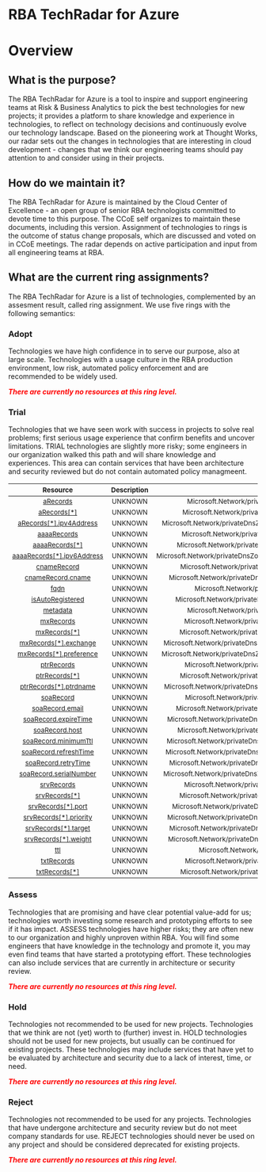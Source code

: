 
RBA TechRadar for Azure
=======================

# Overview

## What is the purpose?


The RBA TechRadar for Azure is a tool to inspire and support engineering teams at Risk & Business Analytics to pick the best technologies for new projects; it provides a platform to share knowledge and experience in technologies, to reflect on technology decisions and continuously evolve our technology landscape.  Based on the pioneering work at Thought Works, our radar sets out the changes in technologies that are interesting in cloud development - changes that we think our engineering teams should pay attention to and consider using in their projects.
## How do we maintain it?


The RBA TechRadar for Azure is maintained by the Cloud Center of Excellence - an open group of senior RBA technologists committed to devote time to this purpose.  The CCoE self organizes to maintain these documents, including this version.  Assignment of technologies to rings is the outcome of status change proposals, which are discussed and voted on in CCoE meetings.  The radar depends on active participation and input from all engineering teams at RBA.
## What are the current ring assignments?


The RBA TechRadar for Azure is a list of technologies, complemented by an assesment result, called ring assignment.  We use five rings with the following semantics:
### Adopt


Technologies we have high confidence in to serve our purpose, also at large scale.  Technologies with a usage culture in the RBA production environment, low risk, automated policy enforcement and are recommended to be widely used.  
  
***<font color="red"> There are currently no resources at this ring level. </font>***
### Trial


Technologies that we have seen work with success in projects to solve real problems;  first serious usage experience that confirm benefits and uncover limitations.  TRIAL technologies are slightly more risky; some engineers in our organization walked this path and will share knowledge and experiences.  This area can contain services that have been architecture and security reviewed but do not contain automated policy managmeent.  

|<sub>Resource</sub>|<sub>Description</sub>|<sub>Path</sub>|<sub>Status</sub>|
| :---: | :---: | :---: | :---: |
|<sub>[aRecords](https://github.com/openrba/python-azure-techradar/tree/master/Microsoft.Network/privateDnsZones/SOA/aRecords)</sub>|<sub>UNKNOWN</sub>|<sub>Microsoft.Network/privateDnsZones/SOA/aRecords</sub>|<sub>TRIAL</sub>|
|<sub>[aRecords[*]](https://github.com/openrba/python-azure-techradar/tree/master/Microsoft.Network/privateDnsZones/SOA/aRecords[*])</sub>|<sub>UNKNOWN</sub>|<sub>Microsoft.Network/privateDnsZones/SOA/aRecords[*]</sub>|<sub>TRIAL</sub>|
|<sub>[aRecords[*].ipv4Address](https://github.com/openrba/python-azure-techradar/tree/master/Microsoft.Network/privateDnsZones/SOA/aRecords[*].ipv4Address)</sub>|<sub>UNKNOWN</sub>|<sub>Microsoft.Network/privateDnsZones/SOA/aRecords[*].ipv4Address</sub>|<sub>TRIAL</sub>|
|<sub>[aaaaRecords](https://github.com/openrba/python-azure-techradar/tree/master/Microsoft.Network/privateDnsZones/SOA/aaaaRecords)</sub>|<sub>UNKNOWN</sub>|<sub>Microsoft.Network/privateDnsZones/SOA/aaaaRecords</sub>|<sub>TRIAL</sub>|
|<sub>[aaaaRecords[*]](https://github.com/openrba/python-azure-techradar/tree/master/Microsoft.Network/privateDnsZones/SOA/aaaaRecords[*])</sub>|<sub>UNKNOWN</sub>|<sub>Microsoft.Network/privateDnsZones/SOA/aaaaRecords[*]</sub>|<sub>TRIAL</sub>|
|<sub>[aaaaRecords[*].ipv6Address](https://github.com/openrba/python-azure-techradar/tree/master/Microsoft.Network/privateDnsZones/SOA/aaaaRecords[*].ipv6Address)</sub>|<sub>UNKNOWN</sub>|<sub>Microsoft.Network/privateDnsZones/SOA/aaaaRecords[*].ipv6Address</sub>|<sub>TRIAL</sub>|
|<sub>[cnameRecord](https://github.com/openrba/python-azure-techradar/tree/master/Microsoft.Network/privateDnsZones/SOA/cnameRecord)</sub>|<sub>UNKNOWN</sub>|<sub>Microsoft.Network/privateDnsZones/SOA/cnameRecord</sub>|<sub>TRIAL</sub>|
|<sub>[cnameRecord.cname](https://github.com/openrba/python-azure-techradar/tree/master/Microsoft.Network/privateDnsZones/SOA/cnameRecord.cname)</sub>|<sub>UNKNOWN</sub>|<sub>Microsoft.Network/privateDnsZones/SOA/cnameRecord.cname</sub>|<sub>TRIAL</sub>|
|<sub>[fqdn](https://github.com/openrba/python-azure-techradar/tree/master/Microsoft.Network/privateDnsZones/SOA/fqdn)</sub>|<sub>UNKNOWN</sub>|<sub>Microsoft.Network/privateDnsZones/SOA/fqdn</sub>|<sub>TRIAL</sub>|
|<sub>[isAutoRegistered](https://github.com/openrba/python-azure-techradar/tree/master/Microsoft.Network/privateDnsZones/SOA/isAutoRegistered)</sub>|<sub>UNKNOWN</sub>|<sub>Microsoft.Network/privateDnsZones/SOA/isAutoRegistered</sub>|<sub>TRIAL</sub>|
|<sub>[metadata](https://github.com/openrba/python-azure-techradar/tree/master/Microsoft.Network/privateDnsZones/SOA/metadata)</sub>|<sub>UNKNOWN</sub>|<sub>Microsoft.Network/privateDnsZones/SOA/metadata</sub>|<sub>TRIAL</sub>|
|<sub>[mxRecords](https://github.com/openrba/python-azure-techradar/tree/master/Microsoft.Network/privateDnsZones/SOA/mxRecords)</sub>|<sub>UNKNOWN</sub>|<sub>Microsoft.Network/privateDnsZones/SOA/mxRecords</sub>|<sub>TRIAL</sub>|
|<sub>[mxRecords[*]](https://github.com/openrba/python-azure-techradar/tree/master/Microsoft.Network/privateDnsZones/SOA/mxRecords[*])</sub>|<sub>UNKNOWN</sub>|<sub>Microsoft.Network/privateDnsZones/SOA/mxRecords[*]</sub>|<sub>TRIAL</sub>|
|<sub>[mxRecords[*].exchange](https://github.com/openrba/python-azure-techradar/tree/master/Microsoft.Network/privateDnsZones/SOA/mxRecords[*].exchange)</sub>|<sub>UNKNOWN</sub>|<sub>Microsoft.Network/privateDnsZones/SOA/mxRecords[*].exchange</sub>|<sub>TRIAL</sub>|
|<sub>[mxRecords[*].preference](https://github.com/openrba/python-azure-techradar/tree/master/Microsoft.Network/privateDnsZones/SOA/mxRecords[*].preference)</sub>|<sub>UNKNOWN</sub>|<sub>Microsoft.Network/privateDnsZones/SOA/mxRecords[*].preference</sub>|<sub>TRIAL</sub>|
|<sub>[ptrRecords](https://github.com/openrba/python-azure-techradar/tree/master/Microsoft.Network/privateDnsZones/SOA/ptrRecords)</sub>|<sub>UNKNOWN</sub>|<sub>Microsoft.Network/privateDnsZones/SOA/ptrRecords</sub>|<sub>TRIAL</sub>|
|<sub>[ptrRecords[*]](https://github.com/openrba/python-azure-techradar/tree/master/Microsoft.Network/privateDnsZones/SOA/ptrRecords[*])</sub>|<sub>UNKNOWN</sub>|<sub>Microsoft.Network/privateDnsZones/SOA/ptrRecords[*]</sub>|<sub>TRIAL</sub>|
|<sub>[ptrRecords[*].ptrdname](https://github.com/openrba/python-azure-techradar/tree/master/Microsoft.Network/privateDnsZones/SOA/ptrRecords[*].ptrdname)</sub>|<sub>UNKNOWN</sub>|<sub>Microsoft.Network/privateDnsZones/SOA/ptrRecords[*].ptrdname</sub>|<sub>TRIAL</sub>|
|<sub>[soaRecord](https://github.com/openrba/python-azure-techradar/tree/master/Microsoft.Network/privateDnsZones/SOA/soaRecord)</sub>|<sub>UNKNOWN</sub>|<sub>Microsoft.Network/privateDnsZones/SOA/soaRecord</sub>|<sub>TRIAL</sub>|
|<sub>[soaRecord.email](https://github.com/openrba/python-azure-techradar/tree/master/Microsoft.Network/privateDnsZones/SOA/soaRecord.email)</sub>|<sub>UNKNOWN</sub>|<sub>Microsoft.Network/privateDnsZones/SOA/soaRecord.email</sub>|<sub>TRIAL</sub>|
|<sub>[soaRecord.expireTime](https://github.com/openrba/python-azure-techradar/tree/master/Microsoft.Network/privateDnsZones/SOA/soaRecord.expireTime)</sub>|<sub>UNKNOWN</sub>|<sub>Microsoft.Network/privateDnsZones/SOA/soaRecord.expireTime</sub>|<sub>TRIAL</sub>|
|<sub>[soaRecord.host](https://github.com/openrba/python-azure-techradar/tree/master/Microsoft.Network/privateDnsZones/SOA/soaRecord.host)</sub>|<sub>UNKNOWN</sub>|<sub>Microsoft.Network/privateDnsZones/SOA/soaRecord.host</sub>|<sub>TRIAL</sub>|
|<sub>[soaRecord.minimumTtl](https://github.com/openrba/python-azure-techradar/tree/master/Microsoft.Network/privateDnsZones/SOA/soaRecord.minimumTtl)</sub>|<sub>UNKNOWN</sub>|<sub>Microsoft.Network/privateDnsZones/SOA/soaRecord.minimumTtl</sub>|<sub>TRIAL</sub>|
|<sub>[soaRecord.refreshTime](https://github.com/openrba/python-azure-techradar/tree/master/Microsoft.Network/privateDnsZones/SOA/soaRecord.refreshTime)</sub>|<sub>UNKNOWN</sub>|<sub>Microsoft.Network/privateDnsZones/SOA/soaRecord.refreshTime</sub>|<sub>TRIAL</sub>|
|<sub>[soaRecord.retryTime](https://github.com/openrba/python-azure-techradar/tree/master/Microsoft.Network/privateDnsZones/SOA/soaRecord.retryTime)</sub>|<sub>UNKNOWN</sub>|<sub>Microsoft.Network/privateDnsZones/SOA/soaRecord.retryTime</sub>|<sub>TRIAL</sub>|
|<sub>[soaRecord.serialNumber](https://github.com/openrba/python-azure-techradar/tree/master/Microsoft.Network/privateDnsZones/SOA/soaRecord.serialNumber)</sub>|<sub>UNKNOWN</sub>|<sub>Microsoft.Network/privateDnsZones/SOA/soaRecord.serialNumber</sub>|<sub>TRIAL</sub>|
|<sub>[srvRecords](https://github.com/openrba/python-azure-techradar/tree/master/Microsoft.Network/privateDnsZones/SOA/srvRecords)</sub>|<sub>UNKNOWN</sub>|<sub>Microsoft.Network/privateDnsZones/SOA/srvRecords</sub>|<sub>TRIAL</sub>|
|<sub>[srvRecords[*]](https://github.com/openrba/python-azure-techradar/tree/master/Microsoft.Network/privateDnsZones/SOA/srvRecords[*])</sub>|<sub>UNKNOWN</sub>|<sub>Microsoft.Network/privateDnsZones/SOA/srvRecords[*]</sub>|<sub>TRIAL</sub>|
|<sub>[srvRecords[*].port](https://github.com/openrba/python-azure-techradar/tree/master/Microsoft.Network/privateDnsZones/SOA/srvRecords[*].port)</sub>|<sub>UNKNOWN</sub>|<sub>Microsoft.Network/privateDnsZones/SOA/srvRecords[*].port</sub>|<sub>TRIAL</sub>|
|<sub>[srvRecords[*].priority](https://github.com/openrba/python-azure-techradar/tree/master/Microsoft.Network/privateDnsZones/SOA/srvRecords[*].priority)</sub>|<sub>UNKNOWN</sub>|<sub>Microsoft.Network/privateDnsZones/SOA/srvRecords[*].priority</sub>|<sub>TRIAL</sub>|
|<sub>[srvRecords[*].target](https://github.com/openrba/python-azure-techradar/tree/master/Microsoft.Network/privateDnsZones/SOA/srvRecords[*].target)</sub>|<sub>UNKNOWN</sub>|<sub>Microsoft.Network/privateDnsZones/SOA/srvRecords[*].target</sub>|<sub>TRIAL</sub>|
|<sub>[srvRecords[*].weight](https://github.com/openrba/python-azure-techradar/tree/master/Microsoft.Network/privateDnsZones/SOA/srvRecords[*].weight)</sub>|<sub>UNKNOWN</sub>|<sub>Microsoft.Network/privateDnsZones/SOA/srvRecords[*].weight</sub>|<sub>TRIAL</sub>|
|<sub>[ttl](https://github.com/openrba/python-azure-techradar/tree/master/Microsoft.Network/privateDnsZones/SOA/ttl)</sub>|<sub>UNKNOWN</sub>|<sub>Microsoft.Network/privateDnsZones/SOA/ttl</sub>|<sub>TRIAL</sub>|
|<sub>[txtRecords](https://github.com/openrba/python-azure-techradar/tree/master/Microsoft.Network/privateDnsZones/SOA/txtRecords)</sub>|<sub>UNKNOWN</sub>|<sub>Microsoft.Network/privateDnsZones/SOA/txtRecords</sub>|<sub>TRIAL</sub>|
|<sub>[txtRecords[*]](https://github.com/openrba/python-azure-techradar/tree/master/Microsoft.Network/privateDnsZones/SOA/txtRecords[*])</sub>|<sub>UNKNOWN</sub>|<sub>Microsoft.Network/privateDnsZones/SOA/txtRecords[*]</sub>|<sub>TRIAL</sub>|

### Assess


Technologies that are promising and have clear potential value-add for us; technologies worth investing some research and prototyping efforts to see if it has impact.  ASSESS technologies have higher risks;  they are often new to our organization and highly unproven within RBA.  You will find some engineers that have knowledge in the technology and promote it, you may even find teams that have started a prototyping effort.  These technologies can also include services that are currently in architecture or security review.  
  
***<font color="red"> There are currently no resources at this ring level. </font>***
### Hold


Technologies not recommended to be used for new projects. Technologies that we think are not (yet) worth to (further) invest in.  HOLD technologies should not be used for new projects, but usually can be continued for existing projects.  These technologies may include services that have yet to be evaluated by architecture and security due to a lack of interest, time, or need.  
  
***<font color="red"> There are currently no resources at this ring level. </font>***
### Reject


Technologies not recommended to be used for any projects. Technologies that have undergone architecture and security review but do not meet company standards for use.  REJECT technologies should never be used on any project and should be considered deprecated for existing projects.  
  
***<font color="red"> There are currently no resources at this ring level. </font>***